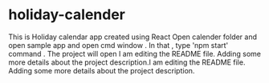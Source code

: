 # holiday-calender
This is Holiday calendar app created using React
Open calender folder and open sample app and open cmd window . In that , type 'npm start' command . The project will open 
I am editing the README file. Adding some more details about the project description.I am editing the README file. Adding some more details about the project description.
